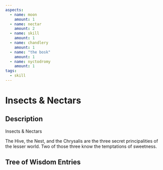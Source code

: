 ```yaml
---
aspects: 
  - name: moon
    amount: 1
  - name: nectar
    amount: 2
  - name: skill
    amount: 1
  - name: chandlery
    amount: 1
  - name: "the bosk"
    amount: 1
  - name: nyctodromy
    amount: 1
tags:
  - skill
---
```


# Insects & Nectars

## Description
Insects & Nectars

The Hive, the Nest, and the Chrysalis are the three secret principalities of the lesser world. Two of those three know the temptations of sweetness.
## Tree of Wisdom Entries